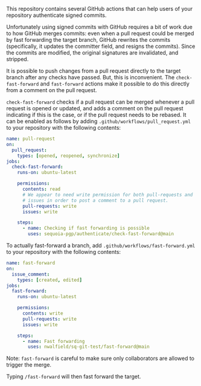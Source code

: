 This repository contains several GitHub actions that can help users of
your repository authenticate signed commits.

Unfortunately using signed commits with GitHub requires a bit of work
due to how GitHub merges commits: even when a pull request could be
merged by fast forwarding the target branch, GitHub rewrites the
commits (specifically, it updates the committer field, and resigns the
commits).  Since the commits are modified, the original signatures are
invalidated, and stripped.

It is possible to push changes from a pull request directly to the
target branch after any checks have passed.  But, this is
inconvenient.  The `check-fast-forward` and `fast-forward` actions
make it possible to do this directly from a comment on the pull
request.

`check-fast-forward` checks if a pull request can be merged whenever a
pull request is opened or updated, and adds a comment on the pull
request indicating if this is the case, or if the pull request needs
to be rebased.  It can be enabled as follows by adding
`.github/workflows/pull_request.yml` to your repository with the
following contents:

```yaml
name: pull-request
on:
  pull_request:
    types: [opened, reopened, synchronize]
jobs:
  check-fast-forward:
    runs-on: ubuntu-latest

    permissions:
      contents: read
      # We appear to need write permission for both pull-requests and
      # issues in order to post a comment to a pull request.
      pull-requests: write
      issues: write

    steps:
      - name: Checking if fast forwarding is possible
        uses: sequoia-pgp/authenticate/check-fast-forward@main
```

To actually fast-forward a branch, add
`.github/workflows/fast-forward.yml` to your repository with the
following contents:

```yaml
name: fast-forward
on:
  issue_comment:
    types: [created, edited]
jobs:
  fast-forward:
    runs-on: ubuntu-latest

    permissions:
      contents: write
      pull-requests: write
      issues: write

    steps:
      - name: Fast forwarding
        uses: nwalfield/sq-git-test/fast-forward@main
```

Note: `fast-forward` is careful to make sure only collaborators are
allowed to trigger the merge.

Typing `/fast-forward` will then fast forward the target.

